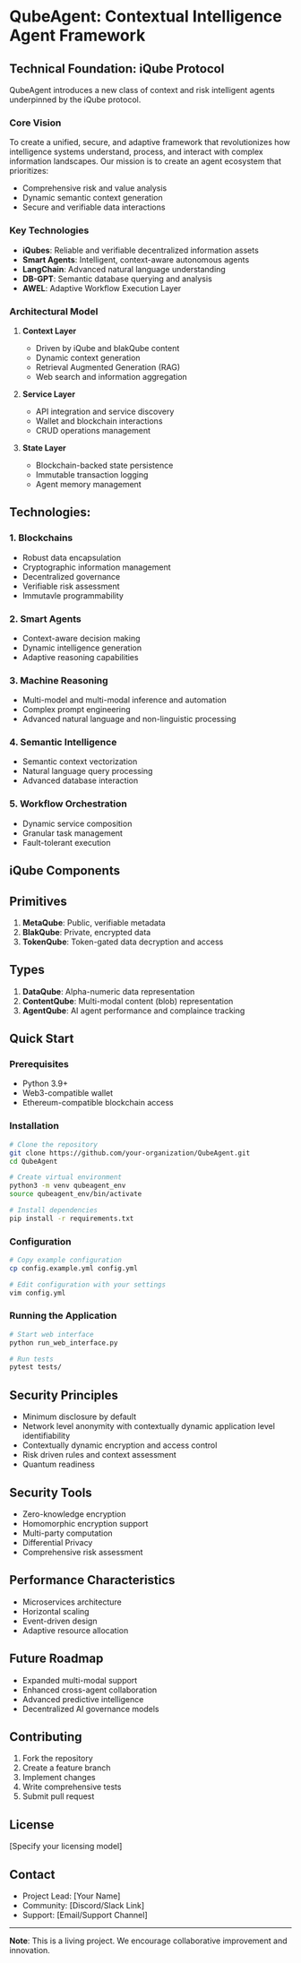 # QubeAgent: Contextual Intelligence Agent Framework

## Technical Foundation: iQube Protocol

QubeAgent introduces a new class of context and risk intelligent agents underpinned by the iQube protocol.

### Core Vision

To create a unified, secure, and adaptive framework that revolutionizes how intelligence systems understand, process, and interact with complex information landscapes. Our mission is to create an agent ecosystem that prioritizes:
- Comprehensive risk and value analysis
- Dynamic semantic context generation
- Secure and verifiable data interactions


### Key Technologies

- **iQubes**: Reliable and verifiable decentralized information assets
- **Smart Agents**: Intelligent, context-aware autonomous agents
- **LangChain**: Advanced natural language understanding
- **DB-GPT**: Semantic database querying and analysis
- **AWEL**: Adaptive Workflow Execution Layer

### Architectural Model

1. **Context Layer**
   - Driven by iQube and blakQube content
   - Dynamic context generation
   - Retrieval Augmented Generation (RAG)
   - Web search and information aggregation

2. **Service Layer**
   - API integration and service discovery
   - Wallet and blockchain interactions
   - CRUD operations management

3. **State Layer**
   - Blockchain-backed state persistence
   - Immutable transaction logging
   - Agent memory management
  
## Technologies:

### 1. Blockchains
- Robust data encapsulation
- Cryptographic information management
- Decentralized governance
- Verifiable risk assessment
- Immutavle programmability 

### 2. Smart Agents
- Context-aware decision making
- Dynamic intelligence generation
- Adaptive reasoning capabilities

### 3. Machine Reasoning
- Multi-model and multi-modal inference and automation
- Complex prompt engineering
- Advanced natural language and non-linguistic processing

### 4. Semantic Intelligence
- Semantic context vectorization
- Natural language query processing
- Advanced database interaction

### 5. Workflow Orchestration
- Dynamic service composition
- Granular task management
- Fault-tolerant execution

## iQube Components

## Primitives
1. **MetaQube**: Public, verifiable metadata
2. **BlakQube**: Private, encrypted data
3. **TokenQube**: Token-gated data decryption and access

## Types
1. **DataQube**: Alpha-numeric data representation
2. **ContentQube**: Multi-modal content (blob) representation
3. **AgentQube**: AI agent performance and complaince tracking

## Quick Start

### Prerequisites
- Python 3.9+
- Web3-compatible wallet
- Ethereum-compatible blockchain access

### Installation

```bash
# Clone the repository
git clone https://github.com/your-organization/QubeAgent.git
cd QubeAgent

# Create virtual environment
python3 -m venv qubeagent_env
source qubeagent_env/bin/activate

# Install dependencies
pip install -r requirements.txt
```

### Configuration

```bash
# Copy example configuration
cp config.example.yml config.yml

# Edit configuration with your settings
vim config.yml
```

### Running the Application

```bash
# Start web interface
python run_web_interface.py

# Run tests
pytest tests/
```

## Security Principles

- Minimum disclosure by default
- Network level anonymity with contextually dynamic application level identifiability
- Contextually dynamic encryption and access control
- Risk driven rules and context assessment
- Quantum readiness

## Security Tools

- Zero-knowledge encryption
- Homomorphic encryption support
- Multi-party computation
- Differential Privacy
- Comprehensive risk assessment

## Performance Characteristics

- Microservices architecture
- Horizontal scaling
- Event-driven design
- Adaptive resource allocation

## Future Roadmap

- Expanded multi-modal support
- Enhanced cross-agent collaboration
- Advanced predictive intelligence
- Decentralized AI governance models

## Contributing

1. Fork the repository
2. Create a feature branch
3. Implement changes
4. Write comprehensive tests
5. Submit pull request

## License

[Specify your licensing model]

## Contact

- Project Lead: [Your Name]
- Community: [Discord/Slack Link]
- Support: [Email/Support Channel]

---

**Note**: This is a living project. We encourage collaborative improvement and innovation.
